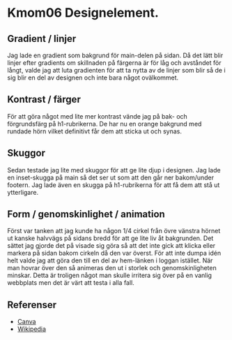Kmom06 Designelement.
==========================

Gradient / linjer
-----------------

Jag lade en gradient som bakgrund för main-delen på sidan.
Då det lätt blir linjer efter gradients om skillnaden på
färgerna är för låg och avståndet för långt, valde jag att
luta gradienten för att ta nytta av de linjer som blir så
de i sig blir en del av designen och inte bara något
ovälkommet.

Kontrast / färger
-----------------

För att göra något med lite mer kontrast vände jag på
bak- och förgrundsfärg på h1-rubrikerna. De har nu en orange
bakgrund med rundade hörn vilket definitivt får dem att sticka
ut och synas.

Skuggor
-------

Sedan testade jag lite med skuggor för att ge lite djup i
designen. Jag lade en inset-skugga på main så det ser
ut som att den går ner bakom/under footern. Jag lade även en
skugga på h1-rubrikerna för att få dem att stå ut ytterligare.

Form / genomskinlighet / animation
----------------------

Först var tanken att jag kunde ha någon 1/4 cirkel från övre
vänstra hörnet ut kanske halvvägs på sidans bredd för att ge
lite liv åt bakgrunden. Det sättet jag gjorde det på visade
sig göra så att det inte gick att klicka eller markera på sidan
bakom cirkeln då den var överst. För att inte dumpa idén helt
valde jag att göra den till en del av hem-länken i loggan
istället. När man hovrar över den så animeras den ut i storlek
och genomskinligheten minskar. Detta är troligen något man
skulle irritera sig över på en vanlig webbplats men det är
värt att testa i alla fall.

Referenser
----------

* [Canva](https://www.canva.com/learn/design-elements-principles/)
* [Wikipedia](https://en.wikipedia.org/wiki/Visual_design_elements_and_principles)
